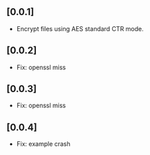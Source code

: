 ## [0.0.1]
- Encrypt files using AES standard CTR mode.

## [0.0.2]
- Fix: openssl miss

## [0.0.3]
- Fix: openssl miss 

## [0.0.4]
- Fix: example crash 